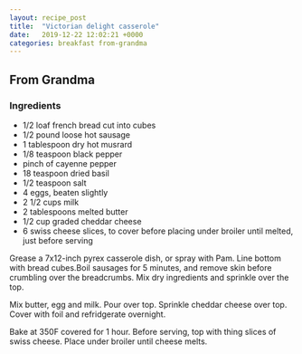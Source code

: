 ```yaml
---
layout: recipe_post
title:  "Victorian delight casserole"
date:   2019-12-22 12:02:21 +0000
categories: breakfast from-grandma
---
```


## From Grandma
### Ingredients
* 1/2 loaf french bread cut into cubes
* 1/2 pound loose hot sausage
* 1 tablespoon dry hot musrard
* 1/8 teaspoon black pepper
* pinch of cayenne pepper
* 18 teaspoon dried basil
* 1/2 teaspoon salt
* 4 eggs, beaten slightly
* 2 1/2 cups milk
* 2 tablespoons melted butter
* 1/2 cup graded cheddar cheese
* 6 swiss cheese slices, to cover before placing under broiler until melted, just before serving


Grease a 7x12-inch pyrex casserole dish, or spray with Pam. Line bottom with bread cubes.Boil sausages for 5 minutes, and remove skin before crumbling over the breadcrumbs. Mix dry ingredients and sprinkle over the top.

 Mix butter, egg and milk. Pour over top. Sprinkle cheddar cheese over top. Cover with foil and refridgerate overnight.

Bake at 350F covered for 1 hour. Before serving, top with thing slices of swiss cheese. Place under broiler until cheese melts.
